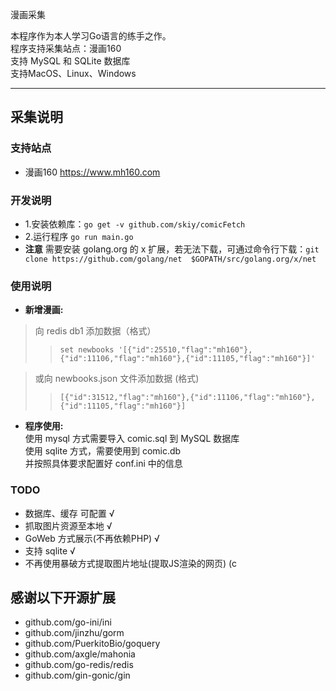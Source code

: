 漫画采集

本程序作为本人学习Go语言的练手之作。   
程序支持采集站点：漫画160   
支持 MySQL 和 SQLite 数据库    
支持MacOS、Linux、Windows

------
## 采集说明
### 支持站点
- 漫画160 https://www.mh160.com

### 开发说明
- 1.安装依赖库：```go get -v github.com/skiy/comicFetch```
- 2.运行程序 ```go run main.go```
- **注意** 需要安装 golang.org 的 x 扩展，若无法下载，可通过命令行下载：```git clone https://github.com/golang/net  $GOPATH/src/golang.org/x/net```

### 使用说明
- **新增漫画:**   

> 向 redis db1 添加数据（格式）   
>> ```set newbooks '[{"id":25510,"flag":"mh160"},{"id":11106,"flag":"mh160"},{"id":11105,"flag":"mh160"}]'```   

>或向 newbooks.json 文件添加数据 (格式)    
>> ```[{"id":31512,"flag":"mh160"},{"id":11106,"flag":"mh160"},{"id":11105,"flag":"mh160"}]```

- **程序使用:**   
使用 mysql 方式需要导入 comic.sql 到 MySQL 数据库   
使用 sqlite 方式，需要使用到 comic.db   
并按照具体要求配置好 conf.ini 中的信息   

### TODO
- 数据库、缓存 可配置 √
- 抓取图片资源至本地 √
- GoWeb 方式展示(不再依赖PHP) √
- 支持 sqlite √
- 不再使用暴破方式提取图片地址(提取JS渲染的网页) (c

## 感谢以下开源扩展
- github.com/go-ini/ini   
- github.com/jinzhu/gorm      
- github.com/PuerkitoBio/goquery   
- github.com/axgle/mahonia   
- github.com/go-redis/redis   
- github.com/gin-gonic/gin   